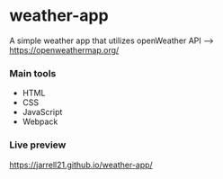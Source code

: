 # weather-app
A simple weather app that utilizes openWeather API -->  https://openweathermap.org/

### Main tools
- HTML
- CSS
- JavaScript
- Webpack

### Live preview
https://jarrell21.github.io/weather-app/
